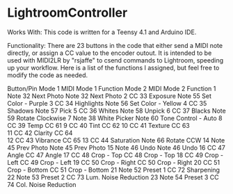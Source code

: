 # LightroomController

Works With:
This code is written for a Teensy 4.1 and Arduino IDE.

Functionality:
There are 23 buttons in the code that either send a MIDI note directly, or assign a CC value to the encoder outout. It is intended to be used with MIDI2LR by "rsjaffe" to csend commands to Lightroom, speeding up your workflow. Here is a list of the functions I assigned, but feel free to modify the code as needed.

Button/Pin    Mode 1 MIDI	    Mode 1 Function		Mode 2 MIDI	    Mode 2 Function
1		          Note 32	        Next Photo		    Note 32	        Next Photo
2		          CC 33	          Exposure		      Note 55	        Set Color - Purple
3		          CC 34	          Highlights	    	Note 56	        Set Color - Yellow
4		          CC 35	          Shadows		        Note 57	        Pick
5		          CC 36	          Whites		        Note 58	        Unpick
6		          CC 37	          Blacks		        Note 59	        Rotate Clockwise
7		          Note 38	        White Picker	  	Note 60	        Tone Control - Auto
8		          CC 39	          Temp		          CC 61	
9		          CC 40	          Tint		          CC 62	
10		        CC 41	          Texture	        	CC 63	
11		        CC 42	          Clarity		        CC 64	
12		        CC 43	          Vibrance		      CC 65	
13		        CC 44	          Saturation		    Note 66	        Rotate CCW
14		        Note 45	        Prev Photo		    Note 45	        Prev Photo
15		        Note 46	        Undo		          Note 46	        Undo
16		        CC 47	          Angle		          CC 47	          Angle
17		        CC 48	          Crop - Top		    CC 48	          Crop - Top
18		        CC 49	          Crop - Left	    	CC 49	          Crop - Left
19		        CC 50	          Crop - Right	  	CC 50	          Crop - Right
20		        CC 51	          Crop - Bottom		  CC 51	          Crop - Bottom
21		        Note 52	        Preset 1		      CC 72	          Sharpening
22		        Note 53	        Preset 2		      CC 73	          Lum. Noise Reduction
23		        Note 54	        Preset 3	      	CC 74	          Col. Noise Reduction
